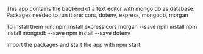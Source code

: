 This app contains the backend of a text editor with mongo db as database.
Packages needed to run it are:
cors, dotenv, express, mongodb, morgan

To install them run:
npm install express cors morgan --save
npm install
npm install mongodb --save
npm install --save dotenv

Import the packages and start the app with npm start.